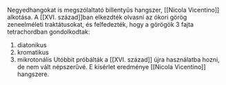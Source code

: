 Negyedhangokat is megszólaltató billentyűs hangszer, [[Nicola Vicentino]] alkotása. A [[XVI. század]]ban elkezdték olvasni az ókori görög zeneelméleti traktátusokat, és felfedezték, hogy a görögök 3 fajta tetrachordban gondolkodtak:
1. diatonikus
2. kromatikus
3. mikrotonális
Utóbbit próbálták a [[XVI. század]] újra használatba hozni, de nem vált népszerűvé. E kísérlet eredménye [[Nicola Vicentino]] hangszere.